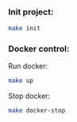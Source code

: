 ### Init project:
```bash
make init
```

### Docker control:
Run docker:
```bash
make up
```

Stop docker:
```bash
make docker-stop
```
